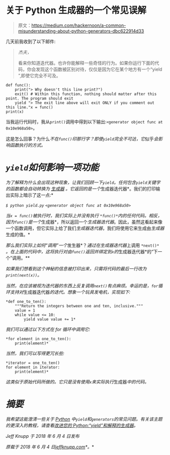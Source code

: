 # 关于 Python 生成器的一个常见误解

> 原文：<https://medium.com/hackernoon/a-common-misunderstanding-about-python-generators-dbc622914d33>

几天前我收到了以下邮件:

> *杰夫，*
> 
> 看来你知道迭代器。也许你能解释一些奇怪的行为。如果你运行下面的代码，你会发现这个函数被区别对待，仅仅是因为它在某个地方有一个“yield ”,即使它完全不可及。

```
def func(): 
    print("> Why doesn't this line print?") 
    exit() # Within this function, nothing should matter after this point. The program should exit 
    yield "> The exit line above will exit ONLY if you comment out this line."x = func()
print(x)
```

当我运行代码时，我从`print()`调用中得到以下输出:`<generator object func at 0x10e968a50>`。

这是怎么回事？为什么*不在`func()`印那行字？即使`yield`完全不可达，它*似乎*会影响函数执行的方式。*

# *`yield`如何影响一项功能*

*为了解释为什么会出现这种现象，让我们回顾一下`yield`。任何包含`yield`关键字的函数都会自动转换为 [*生成器*](https://hackernoon.com/tagged/generator) 。它返回的是一个*生成器迭代器*。我们的打印输出实际上暗示了这一点:*

*`$ python yield.py` `<generator object func at 0x10e968a50>`*

*当`x = func()`被执行时，*我们实际上并没有执行* `*func()*`内的任何代码。相反，因为`func()`是一个*生成器*，所以返回一个*生成器迭代器*。因此，虽然这看起来像一个函数调用，但它实际上给了我们*生成器迭代器*，我们将使用它来生成由*生成器*生成的值。*

*那么我们实际上如何“调用”一个*发生器*？*通过在生成器迭代器*上调用 `*next()*` *。在上面的代码中，这将执行对由`func()`返回并绑定到`x`的*生成器迭代器*的“下一个”调用。**

*如果我们想看到这个神秘的信息被打印出来，只需将代码的最后一行改为`print(next(x))`。*

*当然，在应该被视为迭代器的东西上反复调用`next()`有点麻烦。幸运的是，`for`循环支持对*生成器迭代器*的迭代。想象一个玩具发电机，实现如下:*

```
*def one_to_ten(): 
    """Return the integers between one and ten, inclusive.""" 
    value = 1
    while value <= 10:
        yield value value += 1*
```

*我们可以通过以下方式在 for 循环中调用它:*

```
*for element in one_to_ten(): 
    print(element)*
```

*当然，我们可以写得更冗长些:*

```
*iterator = one_to_ten()
for element in iterator:
    print(element)*
```

*这类似于原始代码所做的。它只是没有使用`x`来实际执行*生成器*中的代码。*

# *摘要*

*我希望这能澄清一些关于 [Python](https://hackernoon.com/tagged/python) 中`yield`和`generators`的常见问题。有关该主题的更深入的教程，请查看[改进您的 Python:“yield”和解释的生成器](https://jeffknupp.com/blog/2013/04/07/improve-your-python-yield-and-generators-explained/)。*

*Jeff Knupp 于 2018 年 6 月 4 日发布*

**原载于 2018 年 6 月 4 日*[*jeffknupp.com*](https://jeffknupp.com/blog/2018/06/04/a-common-misunderstanding-about-python-generators/)*。**